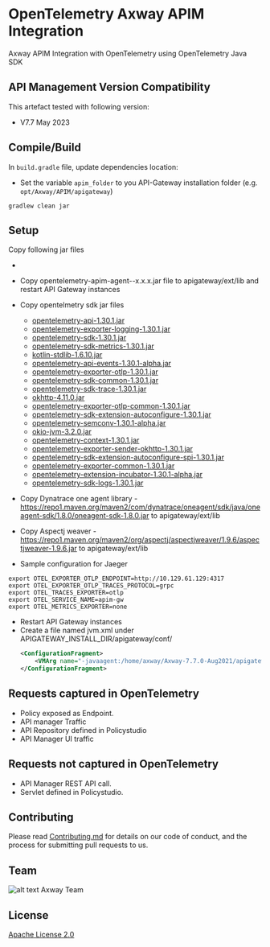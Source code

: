 # OpenTelemetry Axway APIM Integration

Axway APIM Integration with OpenTelemetry using OpenTelemetry Java SDK

## API Management Version Compatibility

This artefact tested with following version:

- V7.7 May 2023 


## Compile/Build

In `build.gradle` file, update dependencies location:

- Set the variable `apim_folder` to you API-Gateway installation folder (e.g. `opt/Axway/APIM/apigateway`)


```
gradlew clean jar
```

## Setup

Copy following jar files

- 

- Copy opentelemetry-apim-agent--x.x.x.jar file to  apigateway/ext/lib and restart API Gateway instances

- Copy opentelmetry sdk jar files

  - [opentelemetry-api-1.30.1.jar](https://repo1.maven.org/maven2/io/opentelemetry/opentelemetry-api/1.30.1/opentelemetry-api-1.30.1.jar)
  - [opentelemetry-exporter-logging-1.30.1.jar](https://repo1.maven.org/maven2/io/opentelemetry/opentelemetry-exporter-logging/1.30.1/opentelemetry-exporter-logging-1.30.1.jar)
  - [opentelemetry-sdk-1.30.1.jar](https://repo1.maven.org/maven2/io/opentelemetry/opentelemetry-sdk/1.30.1/opentelemetry-sdk-1.30.1.jar)
  - [opentelemetry-sdk-metrics-1.30.1.jar](https://repo1.maven.org/maven2/io/opentelemetry/opentelemetry-sdk-metrics/1.30.1/opentelemetry-sdk-metrics-1.30.1.jar)
  - [kotlin-stdlib-1.6.10.jar](https://repo1.maven.org/maven2/org/jetbrains/kotlin/kotlin-stdlib/1.6.20/kotlin-stdlib-1.6.20.jar)
  - [opentelemetry-api-events-1.30.1-alpha.jar](https://repo1.maven.org/maven2/io/opentelemetry/opentelemetry-api-events/1.30.1-alpha/opentelemetry-api-events-1.30.1-alpha.jar)
  - [opentelemetry-exporter-otlp-1.30.1.jar](https://repo1.maven.org/maven2/io/opentelemetry/opentelemetry-exporter-otlp/1.30.1/opentelemetry-exporter-otlp-1.30.1.jar)       
  - [opentelemetry-sdk-common-1.30.1.jar](https://repo1.maven.org/maven2/io/opentelemetry/opentelemetry-sdk-common/1.30.1/opentelemetry-sdk-common-1.30.1.jar)
  - [opentelemetry-sdk-trace-1.30.1.jar](https://repo1.maven.org/maven2/io/opentelemetry/opentelemetry-sdk-trace/1.30.1/opentelemetry-sdk-trace-1.30.1.jar)
  - [okhttp-4.11.0.jar](https://repo1.maven.org/maven2/com/squareup/okhttp3/okhttp/4.11.0/okhttp-4.11.0.jar)
  - [opentelemetry-exporter-otlp-common-1.30.1.jar](https://repo1.maven.org/maven2/io/opentelemetry/opentelemetry-exporter-otlp/1.30.1/opentelemetry-exporter-otlp-1.30.1.jar)
  - [opentelemetry-sdk-extension-autoconfigure-1.30.1.jar](https://repo1.maven.org/maven2/io/opentelemetry/opentelemetry-sdk-extension-autoconfigure-spi/1.30.1/opentelemetry-sdk-extension-autoconfigure-spi-1.30.1.jar)
  - [opentelemetry-semconv-1.30.1-alpha.jar](https://repo1.maven.org/maven2/io/opentelemetry/opentelemetry-semconv/1.30.1-alpha/opentelemetry-semconv-1.30.1-alpha.jar)
  - [okio-jvm-3.2.0.jar](https://repo1.maven.org/maven2/com/squareup/okio/okio-jvm/3.2.0/okio-jvm-3.2.0.jar)
  - [opentelemetry-context-1.30.1.jar](https://repo1.maven.org/maven2/io/opentelemetry/opentelemetry-context/1.30.1/opentelemetry-context-1.30.1.jar)
  - [opentelemetry-exporter-sender-okhttp-1.30.1.jar](https://repo1.maven.org/maven2/io/opentelemetry/opentelemetry-exporter-sender-okhttp/1.30.1/opentelemetry-exporter-sender-okhttp-1.30.1.jar)
  - [opentelemetry-sdk-extension-autoconfigure-spi-1.30.1.jar](https://repo1.maven.org/maven2/io/opentelemetry/opentelemetry-sdk-extension-autoconfigure-spi/1.30.1/opentelemetry-sdk-extension-autoconfigure-spi-1.30.1.jar)
  - [opentelemetry-exporter-common-1.30.1.jar](https://repo1.maven.org/maven2/io/opentelemetry/opentelemetry-exporter-common/1.30.1/opentelemetry-exporter-common-1.30.1.jar)
  - [opentelemetry-extension-incubator-1.30.1-alpha.jar](https://repo1.maven.org/maven2/io/opentelemetry/opentelemetry-extension-incubator/1.30.1-alpha/opentelemetry-extension-incubator-1.30.1-alpha.jar)
  - [opentelemetry-sdk-logs-1.30.1.jar](https://repo1.maven.org/maven2/io/opentelemetry/opentelemetry-sdk-logs/1.30.1/opentelemetry-sdk-logs-1.30.1.jar)
- Copy Dynatrace one agent library - https://repo1.maven.org/maven2/com/dynatrace/oneagent/sdk/java/oneagent-sdk/1.8.0/oneagent-sdk-1.8.0.jar to  apigateway/ext/lib
- Copy Aspectj weaver - https://repo1.maven.org/maven2/org/aspectj/aspectjweaver/1.9.6/aspectjweaver-1.9.6.jar to  apigateway/ext/lib
- Sample configuration for Jaeger

```
export OTEL_EXPORTER_OTLP_ENDPOINT=http://10.129.61.129:4317
export OTEL_EXPORTER_OTLP_TRACES_PROTOCOL=grpc
export OTEL_TRACES_EXPORTER=otlp
export OTEL_SERVICE_NAME=apim-gw
export OTEL_METRICS_EXPORTER=none
```
- Restart API Gateway instances
- Create a file named jvm.xml under APIGATEWAY_INSTALL_DIR/apigateway/conf/
    ```xml
    <ConfigurationFragment>
        <VMArg name="-javaagent:/home/axway/Axway-7.7.0-Aug2021/apigateway/ext/lib/aspectjweaver-1.9.6.jar"/>
    </ConfigurationFragment>
    ```

## Requests captured in OpenTelemetry
- Policy exposed as Endpoint.
- API manager Traffic
- API Repository defined in Policystudio
- API Manager UI traffic

## Requests not captured in OpenTelemetry
- API Manager REST API call.
- Servlet defined in Policystudio.


## Contributing

Please read [Contributing.md](https://github.com/Axway-API-Management-Plus/Common/blob/master/Contributing.md) for details on our code of conduct, and the process for submitting pull requests to us.

## Team

![alt text][Axwaylogo] Axway Team

[Axwaylogo]: https://github.com/Axway-API-Management/Common/blob/master/img/AxwayLogoSmall.png  "Axway logo"

## License
[Apache License 2.0](LICENSE)
